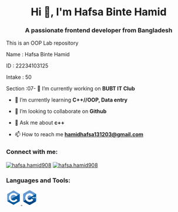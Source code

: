 <h1 align="center">Hi 👋, I'm Hafsa Binte Hamid</h1>
<h3 align="center">A passionate frontend developer from Bangladesh</h3>

This is an OOP Lab repository

Name : Hafsa Binte Hamid

ID : 22234103125

Intake : 50

Section :07- 🔭 I’m currently working on **BUBT IT Club**

- 🌱 I’m currently learning **C++//OOP, Data entry**

- 👯 I’m looking to collaborate on **Github**

- 💬 Ask me about **c++**

- 📫 How to reach me **hamidhafsa131203@gmail.com**

<h3 align="left">Connect with me:</h3>
<p align="left">
<a href="https://fb.com/hafsa.hamid908" target="blank"><img align="center" src="https://raw.githubusercontent.com/rahuldkjain/github-profile-readme-generator/master/src/images/icons/Social/facebook.svg" alt="hafsa.hamid908" height="30" width="40" /></a>
<a href="https://instagram.com/hafsa.hamid908" target="blank"><img align="center" src="https://raw.githubusercontent.com/rahuldkjain/github-profile-readme-generator/master/src/images/icons/Social/instagram.svg" alt="hafsa.hamid908" height="30" width="40" /></a>
</p>

<h3 align="left">Languages and Tools:</h3>
<p align="left"> <a href="https://www.cprogramming.com/" target="_blank" rel="noreferrer"> <img src="https://raw.githubusercontent.com/devicons/devicon/master/icons/c/c-original.svg" alt="c" width="40" height="40"/> </a> <a href="https://www.w3schools.com/cpp/" target="_blank" rel="noreferrer"> <img src="https://raw.githubusercontent.com/devicons/devicon/master/icons/cplusplus/cplusplus-original.svg" alt="cplusplus" width="40" height="40"/> </a> </p>
